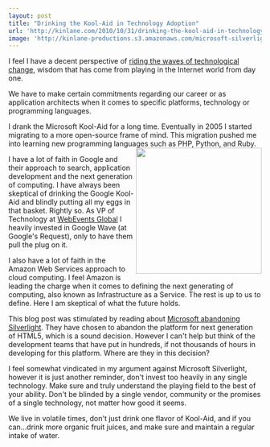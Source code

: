 ```yaml
---
layout: post
title: "Drinking the Kool-Aid in Technology Adoption"
url: 'http://kinlane.com/2010/10/31/drinking-the-kool-aid-in-technology-adoption/'
image: 'http://kinlane-productions.s3.amazonaws.com/microsoft-silverlight.jpg'
---
```


I feel I have a decent perspective of [riding the waves of technological change][1], wisdom that has come from playing in the Internet world from day one.

We have to make certain commitments regarding our career or as application architects when it comes to specific platforms, technology or programming languages.

I drank the Microsoft Kool-Aid for a long time. Eventually in 2005 I started migrating to a more open-source frame of mind. This migration pushed me into learning new programming languages such as PHP, Python, and Ruby.<img class="c1" src="http://kinlane-productions.s3.amazonaws.com/microsoft-silverlight.jpg" alt="" width="250" align="right" />

I have a lot of faith in Google and their approach to search, application development and the next generation of computing. I have always been skeptical of drinking the Google Kool-Aid and blindly putting all my eggs in that basket. Rightly so. As VP of Technology at [WebEvents Global][2] I heavily invested in Google Wave (at Google's Request), only to have them pull the plug on it.

I also have a lot of faith in the Amazon Web Services approach to cloud computing. I feel Amazon is leading the charge when it comes to defining the next generating of computing, also known as Infrastructure as a Service. The rest is up to us to define. Here I am skeptical of what the future holds.

This blog post was stimulated by reading about [Microsoft abandoning Silverlight][3]. They have chosen to abandon the platform for next generation of HTML5, which is a sound decision. However I can't help but think of the development teams that have put in hundreds, if not thousands of hours in developing for this platform. Where are they in this decision?

I feel somewhat vindicated in my argument against Microsoft Silverlight, however it is just another reminder, don't invest too heavily in any single technology. Make sure and truly understand the playing field to the best of your ability. Don't be blinded by a single vendor, community or the promises of a single technology, not matter how good it seems.

We live in volatile times, don't just drink one flavor of Kool-Aid, and if you can...drink more organic fruit juices, and make sure and maintain a regular intake of water.

   [1]: http://www.kinlane.com/2010/10/2237/
   [2]: http://www.webeventsglobal.com
   [3]: http://www.itwriting.com/blog/3391-microsofts-silverlight-dream-is-over.html
